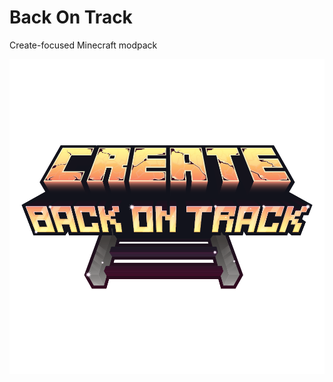 # Back On Track
Create-focused Minecraft modpack

![backontrack](https://github.com/hadron13/BackOnTrack/blob/main/background.png)
